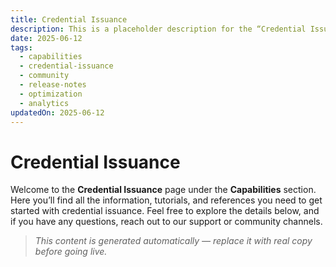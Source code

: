 ```yaml
---
title: Credential Issuance
description: This is a placeholder description for the “Credential Issuance” page, giving readers a quick overview of what they can expect to find here.
date: 2025-06-12
tags:
  - capabilities
  - credential-issuance
  - community
  - release-notes
  - optimization
  - analytics
updatedOn: 2025-06-12
---
```

# Credential Issuance

Welcome to the **Credential Issuance** page under the **Capabilities** section. Here you’ll find all the information, tutorials, and references you need to get started with credential issuance. Feel free to explore the details below, and if you have any questions, reach out to our support or community channels.

> _This content is generated automatically — replace it with real copy before going live._ 
